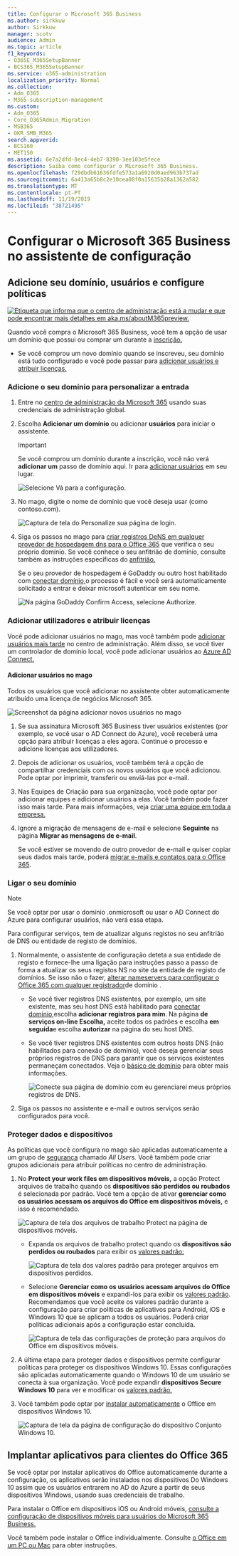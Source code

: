 ```yaml
---
title: Configurar o Microsoft 365 Business
ms.author: sirkkuw
author: Sirkkuw
manager: scotv
audience: Admin
ms.topic: article
f1_keywords:
- O365E_M365SetupBanner
- BCS365_M365SetupBanner
ms.service: o365-administration
localization_priority: Normal
ms.collection:
- Adm_O365
- M365-subscription-management
ms.custom:
- Adm_O365
- Core_O365Admin_Migration
- MSB365
- OKR_SMB_M365
search.appverid:
- BCS160
- MET150
ms.assetid: 6e7a2dfd-8ec4-4eb7-8390-3ee103e5fece
description: Saiba como configurar o Microsoft 365 Business.
ms.openlocfilehash: f29dbdb61636fdfe573a1a6920d0aed963b737ad
ms.sourcegitcommit: 6a413a65b8c2e10cea08f0a15635b28a1362a582
ms.translationtype: MT
ms.contentlocale: pt-PT
ms.lasthandoff: 11/19/2019
ms.locfileid: "38721495"
---
```

# <a name="set-up-microsoft-365-business-in-the-setup-wizard"></a>Configurar o Microsoft 365 Business no assistente de configuração

## <a name="add-your-domain-users-and-set-up-policies"></a>Adicione seu domínio, usuários e configure políticas

[![Etiqueta que informa que o centro de administração está a mudar e que pode encontrar mais detalhes em aka.ms/aboutM365preview.](media/m365admincenterchanging.png)](https://docs.microsoft.com/office365/admin/microsoft-365-admin-center-preview)

Quando você compra o Microsoft 365 Business, você tem a opção de usar um domínio que possui ou comprar um durante a [inscrição.](sign-up.md)

- Se você comprou um novo domínio quando se inscreveu, seu domínio está tudo configurado e você pode passar para [adicionar usuários e atribuir licenças.](#add-users-and-assign-licenses)

### <a name="add-your-domain-to-personalize-sign-in"></a>Adicione o seu domínio para personalizar a entrada

1. Entre no [centro de administração da Microsoft 365](https://admin.microsoft.com) usando suas credenciais de administração global. 

2. Escolha **Adicionar um domínio** ou adicionar **usuários** para iniciar o assistente.
    > [!IMPORTANT]
    > Se você comprou um domínio durante a inscrição, você não verá **adicionar um** passo de domínio aqui. Ir para [adicionar usuários](#add-users-and-assign-licenses) em seu lugar.

    ![Selecione Vá para a configuração.](media/gotosetupinadmincenter.png)
    
3. No mago, digite o nome de domínio que você deseja usar (como contoso.com).


    ![Captura de tela do Personalize sua página de login.](media/personalizesignin.png)

    
4. Siga os passos no mago para [criar registros DeNS em qualquer provedor de hospedagem dns para o Office 365](https://docs.microsoft.com/office365/admin/get-help-with-domains/create-dns-records-at-any-dns-hosting-provider) que verifica o seu próprio domínio. Se você conhece o seu anfitrião de domínio, consulte também as instruções específicas do [anfitrião.](https://docs.microsoft.com/office365/admin/get-help-with-domains/set-up-your-domain-host-specific-instructions)

    Se o seu provedor de hospedagem é GoDaddy ou outro host habilitado com [conectar domínio,](https://docs.microsoft.com/office365/admin/get-help-with-domains/domain-connect)o processo é fácil e você será automaticamente solicitado a entrar e deixar microsoft autenticar em seu nome.

    ![Na página GoDaddy Confirm Access, selecione Authorize.](media/godaddyauth.png)

### <a name="add-users-and-assign-licenses"></a>Adicionar utilizadores e atribuir licenças

Você pode adicionar usuários no mago, mas você também pode [adicionar usuários mais tarde](add-users-m365b.md) no centro de administração. Além disso, se você tiver um controlador de domínio local, você pode adicionar usuários ao [Azure AD Connect.](https://docs.microsoft.com/azure/active-directory/hybrid/how-to-connect-install-express)

#### <a name="add-users-in-the-wizard"></a>Adicionar usuários no mago

Todos os usuários que você adicionar no assistente obter automaticamente atribuído uma licença de negócios Microsoft 365.

![Screenshot da página adicionar novos usuários no mago](media/addnewuserspage.png)

1. Se sua assinatura Microsoft 365 Business tiver usuários existentes (por exemplo, se você usar o AD Connect do Azure), você receberá uma opção para atribuir licenças a eles agora. Continue o processo e adicione licenças aos utilizadores.

2. Depois de adicionar os usuários, você também terá a opção de compartilhar credenciais com os novos usuários que você adicionou. Pode optar por imprimir, transferir ou enviá-las por e-mail.

3. Nas Equipes de Criação para sua organização, você pode optar por adicionar equipes e adicionar usuários a elas. Você também pode fazer isso mais tarde. Para mais informações, veja [criar uma equipe em toda a empresa.](https://support.office.com/article/037bb27a-bcc9-48fe-8d72-44d9482420a3)

4. Ignore a migração de mensagens de e-mail e selecione **Seguinte** na página **Migrar as mensagens de e-mail**. 

    Se você estiver se movendo de outro provedor de e-mail e quiser copiar seus dados mais tarde, poderá [migrar e-mails e contatos para o Office 365](https://support.office.com/article/a3e3bddb-582e-4133-8670-e61b9f58627e).


### <a name="connect-your-domain"></a>Ligar o seu domínio

> [!NOTE]
> Se você optar por usar o domínio .onmicrosoft ou usar o AD Connect do Azure para configurar usuários, não verá essa etapa.
  
Para configurar serviços, tem de atualizar alguns registos no seu anfitrião de DNS ou entidade de registo de domínios.
  
1. Normalmente, o assistente de configuração deteta a sua entidade de registo e fornece-lhe uma ligação para instruções passo a passo de forma a atualizar os seus registos NS no site da entidade de registo de domínios. Se isso não o fazer, [alterar nameservers para configurar o Office 365 com qualquer registrador](https://support.office.com/article/a8b487a9-2a45-4581-9dc4-5d28a47010a2)de domínio . 

    - Se você tiver registros DNS existentes, por exemplo, um site existente, mas seu host DNS está habilitado para [conectar domínio,](https://docs.microsoft.com/office365/admin/get-help-with-domains/domain-connect)escolha **adicionar registros para mim**. Na página **de serviços on-line Escolha,** aceite todos os padrões e escolha **em seguida**e escolha **autorizar** na página do seu host DNS.
    - Se você tiver registros DNS existentes com outros hosts DNS (não habilitados para conexão de domínio), você deseja gerenciar seus próprios registros de DNS para garantir que os serviços existentes permaneçam conectados. Veja o [básico de domínio](https://docs.microsoft.com/office365/admin/get-help-with-domains/dns-basics) para obter mais informações.

        ![Conecte sua página de domínio com eu gerenciarei meus próprios registros de DNS.](media/connectyourdomainpage.png)

2. Siga os passos no assistente e e-mail e outros serviços serão configurados para você.

### <a name="protect-data-and-devices"></a>Proteger dados e dispositivos 

As políticas que você configura no mago são aplicadas automaticamente a um grupo de [segurança](https://docs.microsoft.com/office365/admin/create-groups/compare-groups#security-groups) chamado *All Users.* Você também pode criar grupos adicionais para atribuir políticas no centro de administração.

1. No **Protect your work files em dispositivos móveis,** a opção Protect arquivos de trabalho quando os **dispositivos são perdidos ou roubados** é selecionada por padrão. Você tem a opção de ativar **gerenciar como os usuários acessam os arquivos do Office em dispositivos móveis,** e isso é recomendado.

    ![Captura de tela dos arquivos de trabalho Protect na página de dispositivos móveis.](media/protectworkfilesondevices.png)

     - Expanda os arquivos de trabalho protect quando os **dispositivos são perdidos ou roubados** para exibir os [valores padrão:](protect-work-files-on-lost-or-stolen-device.md)

        ![Captura de tela dos valores padrão para proteger arquivos em dispositivos perdidos.](media/protectworkfilesondevicesdefault.png)

    - Selecione **Gerenciar como os usuários acessam arquivos do Office em dispositivos móveis** e expandi-los para exibir os [valores padrão](manage-user-access-on-mobile-devices.md). Recomendamos que você aceite os valores padrão durante a configuração para criar políticas de aplicativos para Android, iOS e Windows 10 que se aplicam a todos os usuários. Poderá criar políticas adicionais após a configuração estar concluída.

        ![Captura de tela das configurações de proteção para arquivos do Office em dispositivos móveis.](media/useraccessonmobile.png)

2. A última etapa para proteger dados e dispositivos permite configurar políticas para proteger os dispositivos Windows 10. Essas configurações são aplicadas automaticamente quando o Windows 10 de um usuário se conecta à sua organização. Você pode expandir **dispositivos Secure Windows 10** para ver e modificar os [valores padrão.](secure-windows-10-devices.md)
3. Você também pode optar por [instalar automaticamente](install-office-on-windows-10-during-setup.md) o Office em dispositivos Windows 10.

    ![Captura de tela da página de configuração do dispositivo Conjunto Windows 10.](media/setwin10config.png)


## <a name="deploy-office-365-client-apps"></a>Implantar aplicativos para clientes do Office 365

Se você optar por instalar aplicativos do Office automaticamente durante a configuração, os aplicativos serão instalados nos dispositivos Do Windows 10 assim que os usuários entrarem no AD do Azure a partir de seus dispositivos Windows, usando suas credenciais de trabalho.

Para instalar o Office em dispositivos iOS ou Android móveis, [consulte a configuração de dispositivos móveis para usuários do Microsoft 365 Business.](set-up-mobile-devices.md)

Você também pode instalar o Office individualmente. Consulte [o Office em um PC ou Mac](https://support.office.com/article/4414eaaf-0478-48be-9c42-23adc4716658) para obter instruções.
